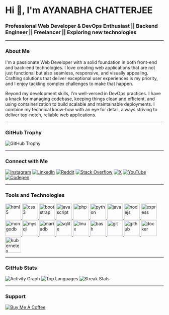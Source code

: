 # Hi 👋, I'm AYANABHA CHATTERJEE

### Professional Web Developer & DevOps Enthusiast || Backend Engineer || Freelancer || Exploring new technologies

---

### About Me

I'm a passionate Web Developer with a solid foundation in both front-end and back-end technologies. I love creating web applications that are not just functional but also seamless, responsive, and visually appealing. Crafting solutions that deliver exceptional user experiences is my priority, and I enjoy tackling complex challenges to make that happen.

Beyond my development skills, I'm well-versed in DevOps practices. I have a knack for managing codebase, keeping things clean and efficient, and using containerization to build scalable and maintainable deployments. I combine my technical know-how with an eye for detail, always striving to deliver top-notch, reliable web applications.

---

### GitHub Trophy

![GitHub Trophy](https://github-profile-trophy.vercel.app/?username=aYgCOO&theme=radical&no-frame=false&no-bg=true&margin-w=4)

---

### Connect with Me

[![Instagram](https://img.shields.io/badge/Instagram-%23E4405F.svg?logo=Instagram&logoColor=white)](https://instagram.com/a_vengeance) 
[![LinkedIn](https://img.shields.io/badge/LinkedIn-%230077B5.svg?logo=linkedin&logoColor=white)](https://linkedin.com/in/ayanabha-chatterjee-104979256) 
[![Reddit](https://img.shields.io/badge/Reddit-%23FF4500.svg?logo=Reddit&logoColor=white)](https://reddit.com/user/Puzzle_Age555) 
[![Stack Overflow](https://img.shields.io/badge/-Stackoverflow-FE7A16?logo=stack-overflow&logoColor=white)](https://stackoverflow.com/users/22493225) 
[![X](https://img.shields.io/badge/X-black.svg?logo=X&logoColor=white)](https://x.com/AYANABHACH08) 
[![YouTube](https://img.shields.io/badge/YouTube-%23FF0000.svg?logo=YouTube&logoColor=white)](https://youtube.com/@@abha8853) 
[![Codepen](https://img.shields.io/badge/Codepen-000000?style=for-the-badge&logo=codepen&logoColor=white)](https://codepen.io/AYANABHA-CHATTERJEE)

---

### Tools and Technologies

<p align="left">
  <a href="https://www.w3.org/html/" target="_blank" rel="noreferrer"> <img src="https://cdn.jsdelivr.net/npm/devicons@2.2.0/devicon/icons/html5/html5-original.svg" alt="html5" width="50" height="50"/> </a>
  <a href="https://www.w3schools.com/css/" target="_blank" rel="noreferrer"> <img src="https://cdn.jsdelivr.net/npm/devicons@2.2.0/devicon/icons/css3/css3-original.svg" alt="css3" width="50" height="50"/> </a>
  <a href="https://getbootstrap.com" target="_blank" rel="noreferrer"> <img src="https://cdn.jsdelivr.net/npm/devicons@2.2.0/devicon/icons/bootstrap/bootstrap-original.svg" alt="bootstrap" width="50" height="50"/> </a>
  <a href="https://developer.mozilla.org/en-US/docs/Web/JavaScript" target="_blank" rel="noreferrer"> <img src="https://cdn.jsdelivr.net/npm/devicons@2.2.0/devicon/icons/javascript/javascript-original.svg" alt="javascript" width="50" height="50"/> </a>
  <a href="https://www.php.net" target="_blank" rel="noreferrer"> <img src="https://cdn.jsdelivr.net/npm/devicons@2.2.0/devicon/icons/php/php-original.svg" alt="php" width="50" height="50"/> </a>
  <a href="https://www.python.org" target="_blank" rel="noreferrer"> <img src="https://cdn.jsdelivr.net/npm/devicons@2.2.0/devicon/icons/python/python-original.svg" alt="python" width="50" height="50"/> </a>
  <a href="https://www.java.com" target="_blank" rel="noreferrer"> <img src="https://cdn.jsdelivr.net/npm/devicons@2.2.0/devicon/icons/java/java-original.svg" alt="java" width="50" height="50"/> </a>
  <a href="https://nodejs.org" target="_blank" rel="noreferrer"> <img src="https://cdn.jsdelivr.net/npm/devicons@2.2.0/devicon/icons/nodejs/nodejs-original.svg" alt="nodejs" width="50" height="50"/> </a>
  <a href="https://expressjs.com" target="_blank" rel="noreferrer"> <img src="https://cdn.jsdelivr.net/npm/devicons@2.2.0/devicon/icons/express/express-original.svg" alt="express" width="50" height="50"/> </a>
  <a href="https://www.mongodb.com/" target="_blank" rel="noreferrer"> <img src="https://cdn.jsdelivr.net/npm/devicons@2.2.0/devicon/icons/mongodb/mongodb-original.svg" alt="mongodb" width="50" height="50"/> </a>
  <a href="https://www.mysql.com/" target="_blank" rel="noreferrer"> <img src="https://cdn.jsdelivr.net/npm/devicons@2.2.0/devicon/icons/mysql/mysql-original.svg" alt="mysql" width="50" height="50"/> </a>
  <a href="https://mariadb.org/" target="_blank" rel="noreferrer"> <img src="https://cdn.jsdelivr.net/npm/devicons@2.2.0/devicon/icons/mariadb/mariadb-original.svg" alt="mariadb" width="50" height="50"/> </a>
  <a href="https://www.sqlite.org/" target="_blank" rel="noreferrer"> <img src="https://cdn.jsdelivr.net/npm/devicons@2.2.0/devicon/icons/sqlite/sqlite-original.svg" alt="sqlite" width="50" height="50"/> </a>
  <a href="https://www.linux.org/" target="_blank" rel="noreferrer"> <img src="https://cdn.jsdelivr.net/npm/devicons@2.2.0/devicon/icons/linux/linux-original.svg" alt="linux" width="50" height="50"/> </a>
  <a href="https://www.gnu.org/software/bash/" target="_blank" rel="noreferrer"> <img src="https://cdn.jsdelivr.net/npm/devicons@2.2.0/devicon/icons/bash/bash-original.svg" alt="bash" width="50" height="50"/> </a>
  <a href="https://git-scm.com/" target="_blank" rel="noreferrer"> <img src="https://cdn.jsdelivr.net/npm/devicons@2.2.0/devicon/icons/git/git-original.svg" alt="git" width="50" height="50"/> </a>
  <a href="https://github.com/" target="_blank" rel="noreferrer"> <img src="https://cdn.jsdelivr.net/npm/devicons@2.2.0/devicon/icons/github/github-original.svg" alt="github" width="50" height="50"/> </a>
  <a href="https://www.docker.com/" target="_blank" rel="noreferrer"> <img src="https://cdn.jsdelivr.net/npm/devicons@2.2.0/devicon/icons/docker/docker-original.svg" alt="docker" width="50" height="50"/> </a>
  <a href="https://kubernetes.io" target="_blank" rel="noreferrer"> <img src="https://cdn.jsdelivr.net/npm/devicons@2.2.0/devicon/icons/kubernetes/kubernetes-plain.svg" alt="kubernetes" width="50" height="50"/> </a>
</p>

---

### GitHub Stats

![Activity Graph](https://github-readme-activity-graph.vercel.app/graph?username=aygcoo&bg_color=000000&color=00b315&line=1f5d04&point=2bc002&area=true&hide_border=true)
![Top Languages](https://github-readme-stats.vercel.app/api/top-langs?username=aygcoo&show_icons=true&locale=en&layout=compact&theme=dark)
![Streak Stats](https://github-readme-streak-stats.herokuapp.com/?user=aygcoo&theme=dark)

---

### Support

[![Buy Me A Coffee](https://cdn.buymeacoffee.com/buttons/v2/default-yellow.png)](https://www.buymeacoffee.com/ayanabhach08)
